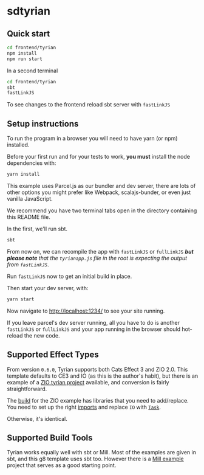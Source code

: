 # sdtyrian

## Quick start

```sh
cd frontend/tyrian
npm install
npm run start
```

In a second terminal

```sh
cd frontend/tyrian
sbt
fastLinkJS
```

To see changes to the frontend reload sbt server with `fastLinkJS`

## Setup instructions

To run the program in a browser you will need to have yarn (or npm) installed.

Before your first run and for your tests to work, **you must** install the node dependencies with:

```sh
yarn install
```

This example uses Parcel.js as our bundler and dev server, there are lots of other options you might prefer like Webpack, scalajs-bunder, or even just vanilla JavaScript.

We recommend you have two terminal tabs open in the directory containing this README file.

In the first, we'll run sbt.

```sh
sbt
```

From now on, we can recompile the app with `fastLinkJS` or `fullLinkJS` _**but please note** that the `tyrianapp.js` file in the root is expecting the output from `fastLinkJS`_.

Run `fastLinkJS` now to get an initial build in place.

Then start your dev server, with:

```sh
yarn start
```

Now navigate to [http://localhost:1234/](http://localhost:1234/) to see your site running.

If you leave parcel's dev server running, all you have to do is another `fastLinkJS` or `fullLinkJS` and your app running in the browser should hot-reload the new code.

## Supported Effect Types

From version `0.6.0`, Tyrian supports both Cats Effect 3 and ZIO 2.0. This template defaults to CE3 and IO (as this is the author's habit), but there is an example of a [ZIO tyrian project](https://github.com/PurpleKingdomGames/tyrian/blob/main/examples) available, and conversion is fairly straightforward.

The [build](https://github.com/PurpleKingdomGames/tyrian/blob/main/examples/build.sbt#L153) for the ZIO example has libraries that you need to add/replace. You need to set up the right [imports](https://github.com/PurpleKingdomGames/tyrian/blob/main/examples/zio/src/main/scala/example/Main.scala#L6) and replace `IO` with [`Task`](https://github.com/PurpleKingdomGames/tyrian/blob/main/examples/zio/src/main/scala/example/Main.scala#L13).

Otherwise, it's identical.

## Supported Build Tools

Tyrian works equally well with sbt or Mill. Most of the examples are given in sbt, and this g8 template uses sbt too. However there is a [Mill example](https://github.com/PurpleKingdomGames/tyrian/tree/main/examples/mill) project that serves as a good starting point.
